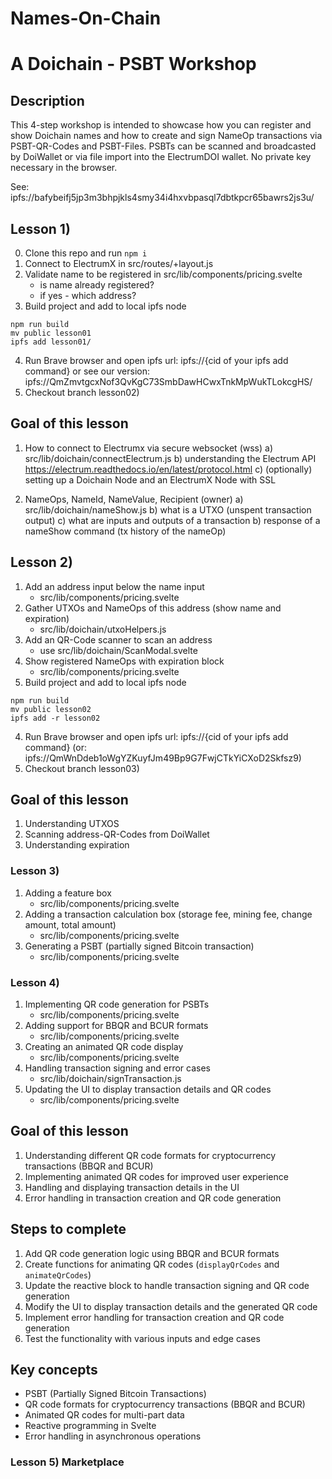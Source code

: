 # Names-On-Chain 
# A Doichain - PSBT Workshop

## Description
This 4-step workshop is intended to showcase how you can register and show Doichain names
and how to create and sign NameOp transactions via PSBT-QR-Codes and PSBT-Files.
PSBTs can be scanned and broadcasted by DoiWallet or via file import into the ElectrumDOI wallet.
No private key necessary in the browser.

See: ipfs://bafybeifj5jp3m3bhpjkls4smy34i4hxvbpasql7dbtkpcr65bawrs2js3u/

## Lesson 1)
0. Clone this repo and run ```npm i``` 
1. Connect to ElectrumX in src/routes/+layout.js
2. Validate name to be registered in src/lib/components/pricing.svelte
   - is name already registered? 
   - if yes - which address?
3. Build project and add to local ipfs node
```
npm run build
mv public lesson01 
ipfs add lesson01/
```
4. Run Brave browser and open ipfs url: ipfs://{cid of your ipfs add command} or
   see our version: ipfs://QmZmvtgcxNof3QvKgC73SmbDawHCwxTnkMpWukTLokcgHS/ 
5. Checkout branch lesson02)

## Goal of this lesson
1. How to connect to Electrumx via secure websocket (wss) 
   a) src/lib/doichain/connectElectrum.js
   b) understanding the Electrum API https://electrum.readthedocs.io/en/latest/protocol.html
   c) (optionally) setting up a Doichain Node and an ElectrumX Node with SSL

2. NameOps, NameId, NameValue, Recipient (owner) 
   a) src/lib/doichain/nameShow.js
   b) what is a UTXO (unspent transaction output) 
   c) what are inputs and outputs of a transaction
   b) response of a nameShow command (tx history of the nameOp)

## Lesson 2)
1. Add an address input below the name input 
   - src/lib/components/pricing.svelte
2. Gather UTXOs and NameOps of this address (show name and expiration)
   - src/lib/doichain/utxoHelpers.js
3. Add an QR-Code scanner to scan an address
   - use src/lib/doichain/ScanModal.svelte
4. Show registered NameOps with expiration block
   - src/lib/components/pricing.svelte
5. Build project and add to local ipfs node
```
npm run build
mv public lesson02
ipfs add -r lesson02
```
4. Run Brave browser and open ipfs url: ipfs://{cid of your ipfs add command} (or: ipfs://QmWnDdeb1oWgYZKuyfJm49Bp9G7FwjCTkYiCXoD2Skfsz9)
5. Checkout branch lesson03)

## Goal of this lesson
1. Understanding UTXOS
2. Scanning address-QR-Codes from DoiWallet
3. Understanding expiration

### Lesson 3)
1. Adding a feature box
   - src/lib/components/pricing.svelte
2. Adding a transaction calculation box (storage fee, mining fee, change amount, total amount)
   - src/lib/components/pricing.svelte
3. Generating a PSBT (partially signed Bitcoin transaction)
   - src/lib/components/pricing.svelte

### Lesson 4)
1. Implementing QR code generation for PSBTs
   - src/lib/components/pricing.svelte
2. Adding support for BBQR and BCUR formats
   - src/lib/components/pricing.svelte
3. Creating an animated QR code display
   - src/lib/components/pricing.svelte
4. Handling transaction signing and error cases
   - src/lib/doichain/signTransaction.js
5. Updating the UI to display transaction details and QR codes
   - src/lib/components/pricing.svelte

## Goal of this lesson
1. Understanding different QR code formats for cryptocurrency transactions (BBQR and BCUR)
2. Implementing animated QR codes for improved user experience
3. Handling and displaying transaction details in the UI
4. Error handling in transaction creation and QR code generation

## Steps to complete
1. Add QR code generation logic using BBQR and BCUR formats
2. Create functions for animating QR codes (`displayQrCodes` and `animateQrCodes`)
3. Update the reactive block to handle transaction signing and QR code generation
4. Modify the UI to display transaction details and the generated QR code
5. Implement error handling for transaction creation and QR code generation
6. Test the functionality with various inputs and edge cases

## Key concepts
- PSBT (Partially Signed Bitcoin Transactions)
- QR code formats for cryptocurrency transactions (BBQR and BCUR)
- Animated QR codes for multi-part data
- Reactive programming in Svelte
- Error handling in asynchronous operations

### Lesson 5) Marketplace 